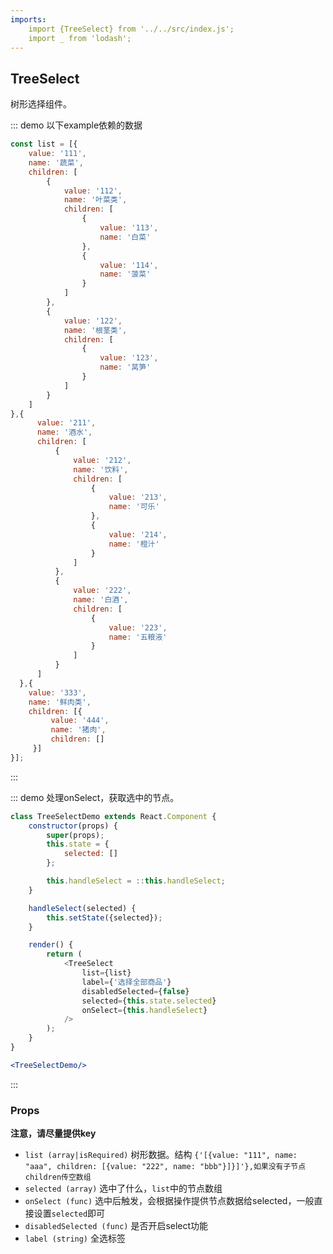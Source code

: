```yaml
---
imports:
    import {TreeSelect} from '../../src/index.js';
    import _ from 'lodash';
---
```

## TreeSelect

树形选择组件。

::: demo 以下example依赖的数据
```js
const list = [{
    value: '111',
    name: '蔬菜',
    children: [
        {
            value: '112',
            name: '叶菜类',
            children: [
                {
                    value: '113',
                    name: '白菜'
                },
                {
                    value: '114',
                    name: '菠菜'
                }
            ]
        },
        {
            value: '122',
            name: '根茎类',
            children: [
                {
                    value: '123',
                    name: '莴笋'
                }
            ]
        }
    ]
},{
      value: '211',
      name: '酒水',
      children: [
          {
              value: '212',
              name: '饮料',
              children: [
                  {
                      value: '213',
                      name: '可乐'
                  },
                  {
                      value: '214',
                      name: '橙汁'
                  }
              ]
          },
          {
              value: '222',
              name: '白酒',
              children: [
                  {
                      value: '223',
                      name: '五粮液'
                  }
              ]
          }
      ]
  },{
    value: '333',
    name: '鲜肉类',
    children: [{
         value: '444',
         name: '猪肉',
         children: []
     }]
}];
```
:::

::: demo 处理onSelect，获取选中的节点。
```js
class TreeSelectDemo extends React.Component {
    constructor(props) {
        super(props);
        this.state = {
            selected: []
        };

        this.handleSelect = ::this.handleSelect;
    }

    handleSelect(selected) {
        this.setState({selected});
    }

    render() {
        return (
            <TreeSelect
                list={list}
                label={'选择全部商品'}
                disabledSelected={false}
                selected={this.state.selected}
                onSelect={this.handleSelect}
            />
        );
    }
}
```
```jsx
<TreeSelectDemo/>
```
:::

### Props
**注意，请尽量提供key**
- `list (array|isRequired)` 树形数据。结构 `{'[{value: "111", name: "aaa", children: [{value: "222", name: "bbb"}]}]'},如果没有子节点children传空数组`
- `selected (array)` 选中了什么，`list`中的节点数组
- `onSelect (func)` 选中后触发，会根据操作提供节点数据给selected，一般直接设置`selected`即可
- `disabledSelected (func)` 是否开启select功能
- `label (string)` 全选标签